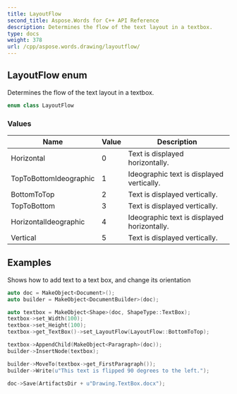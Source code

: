 ```yaml
---
title: LayoutFlow
second_title: Aspose.Words for C++ API Reference
description: Determines the flow of the text layout in a textbox.
type: docs
weight: 378
url: /cpp/aspose.words.drawing/layoutflow/
---
```

## LayoutFlow enum


Determines the flow of the text layout in a textbox.

```cpp
enum class LayoutFlow
```

### Values

| Name | Value | Description |
| --- | --- | --- |
| Horizontal | 0 | Text is displayed horizontally. |
| TopToBottomIdeographic | 1 | Ideographic text is displayed vertically. |
| BottomToTop | 2 | Text is displayed vertically. |
| TopToBottom | 3 | Text is displayed vertically. |
| HorizontalIdeographic | 4 | Ideographic text is displayed horizontally. |
| Vertical | 5 | Text is displayed vertically. |


## Examples



Shows how to add text to a text box, and change its orientation 
```cpp
auto doc = MakeObject<Document>();
auto builder = MakeObject<DocumentBuilder>(doc);

auto textbox = MakeObject<Shape>(doc, ShapeType::TextBox);
textbox->set_Width(100);
textbox->set_Height(100);
textbox->get_TextBox()->set_LayoutFlow(LayoutFlow::BottomToTop);

textbox->AppendChild(MakeObject<Paragraph>(doc));
builder->InsertNode(textbox);

builder->MoveTo(textbox->get_FirstParagraph());
builder->Write(u"This text is flipped 90 degrees to the left.");

doc->Save(ArtifactsDir + u"Drawing.TextBox.docx");
```

